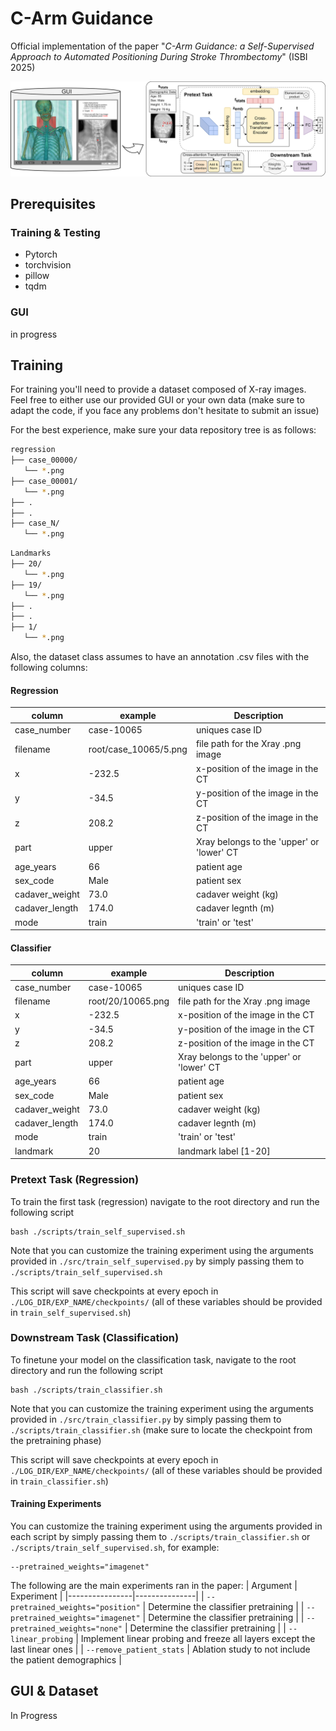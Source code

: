 # C-Arm Guidance
Official implementation of the paper "*C-Arm Guidance: a Self-Supervised Approach to Automated Positioning During Stroke Thrombectomy*" (ISBI 2025)

![model](assets/carm_arch.svg)

## Prerequisites
### Training & Testing
- Pytorch
- torchvision
- pillow
- tqdm
  
### GUI
in progress 

## Training
For training you'll need to provide a dataset composed of X-ray images. Feel free to either use our provided GUI or your own data (make sure to adapt the code, if you face any problems don't hesitate to submit an issue)

For the best experience, make sure your data repository tree is as follows:
```bash
regression
├── case_00000/
   └── *.png
├── case_00001/
   └── *.png
├── .
├── .
├── case_N/
   └── *.png
```
```bash
Landmarks
├── 20/
   └── *.png
├── 19/
   └── *.png
├── .
├── .
├── 1/
   └── *.png 
```
Also, the dataset class assumes to have an annotation .csv files with the following columns:
#### Regression
|   column      |      example          | Description                                |
|---------------|------------------------|------------------------------------------|
|case_number  |case-10065        | uniques case ID                            |
|filename    |root/case_10065/5.png | file path for the Xray .png image          |
|x        |-232.5           | x-position of the image in the CT          |
|y        |-34.5           | y-position of the image in the CT          |
|z        |208.2           | z-position of the image in the CT          |
|part      |upper           | Xray belongs to the 'upper' or 'lower' CT  |
|age_years   |66             | patient age                                |
|sex_code    |Male            | patient sex                                |
|cadaver_weight |73.0            | cadaver weight (kg)                        |
|cadaver_length |174.0            | cadaver legnth (m)                         |
|mode      |train            | 'train' or 'test'                          |
    
#### Classifier
|   column      |      example      | Description                                |
|---------------|-------------------|-----------------------------------------------|
|case_number  |case-10065    | uniques case ID                            |
|filename    |root/20/10065.png | file path for the Xray .png image          |
|x        |-232.5       | x-position of the image in the CT          |
|y        |-34.5       | y-position of the image in the CT          |
|z        |208.2       | z-position of the image in the CT          |
|part      |upper       | Xray belongs to the 'upper' or 'lower' CT  |
|age_years   |66         | patient age                                |
|sex_code    |Male        | patient sex                                |
|cadaver_weight |73.0        | cadaver weight (kg)                        |
|cadaver_length |174.0        | cadaver legnth (m)                         |
|mode      |train        | 'train' or 'test'                          |
|landmark    |20          | landmark label [1-20]                      |

### Pretext Task (Regression)
To train the first task (regression) navigate to the root directory and run the following script
```
bash ./scripts/train_self_supervised.sh
```
Note that you can customize the training experiment using the arguments provided in `./src/train_self_supervised.py` by simply passing them to `./scripts/train_self_supervised.sh`

This script will save checkpoints at every epoch in `./LOG_DIR/EXP_NAME/checkpoints/` (all of these variables should be provided in `train_self_supervised.sh`)

### Downstream Task (Classification)
To finetune your model on the classification task, navigate to the root directory and run the following script
```
bash ./scripts/train_classifier.sh
```
Note that you can customize the training experiment using the arguments provided in `./src/train_classifier.py` by simply passing them to `./scripts/train_classifier.sh` (make sure to locate the checkpoint from the pretraining phase)

This script will save checkpoints at every epoch in `./LOG_DIR/EXP_NAME/checkpoints/` (all of these variables should be provided in `train_classifier.sh`)

#### Training Experiments
You can customize the training experiment using the arguments provided in each script by simply passing them to `./scripts/train_classifier.sh` or `./scripts/train_self_supervised.sh`, for example:
```
--pretrained_weights="imagenet"
```
The following are the main experiments ran in the paper:
| Argument       | Experiment    |
|----------------|---------------|
| `--pretrained_weights="position"` | Determine the classifier pretraining |
| `--pretrained_weights="imagenet"` | Determine the classifier pretraining |
| `--pretrained_weights="none"` | Determine the classifier pretraining |
| `--linear_probing` | Implement linear probing and freeze all layers except the last linear ones |
| `--remove_patient_stats` | Ablation study to not include the patient demographics |

## GUI & Dataset
In Progress
